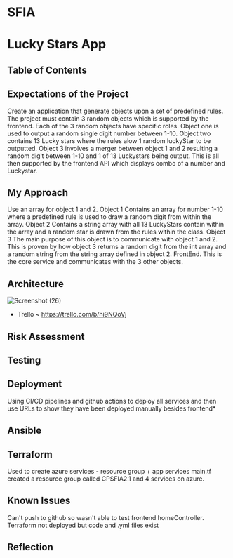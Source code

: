 # SFIA
# Lucky Stars App

## Table of Contents
## Expectations of the Project
Create an application that generate objects upon a set of predefined rules. The project must contain 3 random objects which is supported by the frontend. Each of the 3 random objects have specific roles. Object one is used to output a random single digit number between 1-10. Object two contains 13 Lucky stars where the rules alow 1 random luckyStar to be outputted. Object 3 involves a merger between object 1 and 2 resulting a random digit between 1-10 and 1 of 13 Luckystars being output. This is all then supported by the frontend API which displays combo of a number and Luckystar.
## My Approach
Use an array for object 1 and 2.
Object 1
Contains an array for number 1-10 where a predefined rule is used to draw a random digit from within the array.
Object 2
Contains a string array with all 13 LuckyStars contain within the array and a random star is drawn from the rules within the class.
Object 3
The main purpose of this object is to communicate with object 1 and 2. This is proven by how object 3 returns a random digit from the int array and a random string from the string array defined in object 2.
FrontEnd.
This is the core service and communicates with the 3 other objects.
## Architecture
![Screenshot (26)](https://user-images.githubusercontent.com/46994774/123090147-b921b200-d41f-11eb-914e-da55314af31e.png)

  * Trello ~ https://trello.com/b/hi9NQoVj
## Risk Assessment
## Testing
## Deployment
Using CI/CD pipelines and github actions to deploy all services and then use URLs to show they have been deployed manually besides frontend*
## Ansible
## Terraform
Used to create azure services - resource group + app services
main.tf created a resource group called CPSFIA2.1 and 4 services on azure.
## Known Issues
Can't push to github so wasn't able to test frontend homeController.
Terraform not deployed but code and .yml files exist

## Reflection

